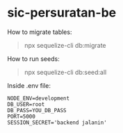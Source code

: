 # sic-persuratan-be

How to migrate tables:
> npx sequelize-cli db:migrate

How to run seeds:
> npx sequelize-cli db:seed:all

Inside .env file:
```
NODE_ENV=development
DB_USER=root
DB_PASS=YOU_DB_PASS
PORT=5000
SESSION_SECRET='backend jalanin'
```
